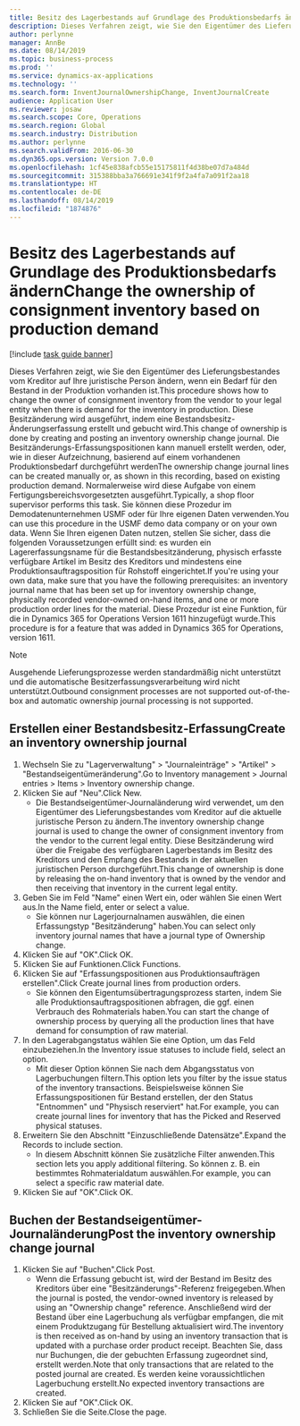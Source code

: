 ```yaml
---
title: Besitz des Lagerbestands auf Grundlage des Produktionsbedarfs ändern
description: Dieses Verfahren zeigt, wie Sie den Eigentümer des Lieferungsbestandes vom Kreditor auf Ihre juristische Person ändern, wenn ein Bedarf für den Bestand in der Produktion vorhanden ist.
author: perlynne
manager: AnnBe
ms.date: 08/14/2019
ms.topic: business-process
ms.prod: ''
ms.service: dynamics-ax-applications
ms.technology: ''
ms.search.form: InventJournalOwnershipChange, InventJournalCreate
audience: Application User
ms.reviewer: josaw
ms.search.scope: Core, Operations
ms.search.region: Global
ms.search.industry: Distribution
ms.author: perlynne
ms.search.validFrom: 2016-06-30
ms.dyn365.ops.version: Version 7.0.0
ms.openlocfilehash: 1cf45e838afcb55e15175811f4d38be07d7a484d
ms.sourcegitcommit: 315388bba3a766691e341f9f2a4fa7a091f2aa18
ms.translationtype: HT
ms.contentlocale: de-DE
ms.lasthandoff: 08/14/2019
ms.locfileid: "1874876"
---
```

# <a name="change-the-ownership-of-consignment-inventory-based-on-production-demand"></a><span data-ttu-id="0ea33-103">Besitz des Lagerbestands auf Grundlage des Produktionsbedarfs ändern</span><span class="sxs-lookup"><span data-stu-id="0ea33-103">Change the ownership of consignment inventory based on production demand</span></span>

[!include [task guide banner](../../includes/task-guide-banner.md)]

<span data-ttu-id="0ea33-104">Dieses Verfahren zeigt, wie Sie den Eigentümer des Lieferungsbestandes vom Kreditor auf Ihre juristische Person ändern, wenn ein Bedarf für den Bestand in der Produktion vorhanden ist.</span><span class="sxs-lookup"><span data-stu-id="0ea33-104">This procedure shows how to change the owner of consignment inventory from the vendor to your legal entity when there is demand for the inventory in production.</span></span> <span data-ttu-id="0ea33-105">Diese Besitzänderung wird ausgeführt, indem eine Bestandsbesitz-Änderungserfassung erstellt und gebucht wird.</span><span class="sxs-lookup"><span data-stu-id="0ea33-105">This change of ownership is done by creating and posting an inventory ownership change journal.</span></span> <span data-ttu-id="0ea33-106">Die Besitzänderungs-Erfassungspositionen kann manuell erstellt werden, oder, wie in dieser Aufzeichnung, basierend auf einem vorhandenen Produktionsbedarf durchgeführt werden</span><span class="sxs-lookup"><span data-stu-id="0ea33-106">The ownership change journal lines can be created manually or, as shown in this recording, based on existing production demand.</span></span> <span data-ttu-id="0ea33-107">Normalerweise wird diese Aufgabe von einem Fertigungsbereichsvorgesetzten ausgeführt.</span><span class="sxs-lookup"><span data-stu-id="0ea33-107">Typically, a shop floor supervisor performs this task.</span></span> <span data-ttu-id="0ea33-108">Sie können diese Prozedur im Demodatenunternehmen USMF oder für Ihre eigenen Daten verwenden.</span><span class="sxs-lookup"><span data-stu-id="0ea33-108">You can use this procedure in the USMF demo data company or on your own data.</span></span> <span data-ttu-id="0ea33-109">Wenn Sie Ihren eigenen Daten nutzen, stellen Sie sicher, dass die folgenden Voraussetzungen erfüllt sind: es wurden ein Lagererfassungsname für die Bestandsbesitzänderung, physisch erfasste verfügbare Artikel im Besitz des Kreditors und mindestens eine Produktionsauftragsposition für Rohstoff eingerichtet.</span><span class="sxs-lookup"><span data-stu-id="0ea33-109">If you're using your own data, make sure that you have the following prerequisites: an inventory journal name that has been set up for inventory ownership change, physically recorded vendor-owned on-hand items, and one or more production order lines for the material.</span></span> <span data-ttu-id="0ea33-110">Diese Prozedur ist eine Funktion, für die in Dynamics 365 for Operations Version 1611 hinzugefügt wurde.</span><span class="sxs-lookup"><span data-stu-id="0ea33-110">This procedure is for a feature that was added in Dynamics 365 for Operations, version 1611.</span></span>

> [!NOTE]
> <span data-ttu-id="0ea33-111">Ausgehende Lieferungsprozesse werden standardmäßig nicht unterstützt und die automatische Besitzerfassungsverarbeitung wird nicht unterstützt.</span><span class="sxs-lookup"><span data-stu-id="0ea33-111">Outbound consignment processes are not supported out-of-the-box and automatic ownership journal processing is not supported.</span></span>

## <a name="create-an-inventory-ownership-journal"></a><span data-ttu-id="0ea33-112">Erstellen einer Bestandsbesitz-Erfassung</span><span class="sxs-lookup"><span data-stu-id="0ea33-112">Create an inventory ownership journal</span></span>
1. <span data-ttu-id="0ea33-113">Wechseln Sie zu "Lagerverwaltung" > "Journaleinträge" > "Artikel" > "Bestandseigentümeränderung".</span><span class="sxs-lookup"><span data-stu-id="0ea33-113">Go to Inventory management > Journal entries > Items > Inventory ownership change.</span></span>
2. <span data-ttu-id="0ea33-114">Klicken Sie auf "Neu".</span><span class="sxs-lookup"><span data-stu-id="0ea33-114">Click New.</span></span>
    * <span data-ttu-id="0ea33-115">Die Bestandseigentümer-Journaländerung wird verwendet, um den Eigentümer des Lieferungsbestandes vom Kreditor auf die aktuelle juristische Person zu ändern.</span><span class="sxs-lookup"><span data-stu-id="0ea33-115">The inventory ownership change journal is used to change the owner of consignment inventory from the vendor to the current legal entity.</span></span> <span data-ttu-id="0ea33-116">Diese Besitzänderung wird über die Freigabe des verfügbaren Lagerbestands im Besitz des Kreditors und den Empfang des Bestands in der aktuellen juristischen Person durchgeführt.</span><span class="sxs-lookup"><span data-stu-id="0ea33-116">This change of ownership is done by releasing the on-hand inventory that is owned by the vendor and then receiving that inventory in the current legal entity.</span></span>  
3. <span data-ttu-id="0ea33-117">Geben Sie im Feld "Name" einen Wert ein, oder wählen Sie einen Wert aus.</span><span class="sxs-lookup"><span data-stu-id="0ea33-117">In the Name field, enter or select a value.</span></span>
    * <span data-ttu-id="0ea33-118">Sie können nur Lagerjournalnamen auswählen, die einen Erfassungstyp "Besitzänderung" haben.</span><span class="sxs-lookup"><span data-stu-id="0ea33-118">You can select only inventory journal names that have a journal type of Ownership change.</span></span>  
4. <span data-ttu-id="0ea33-119">Klicken Sie auf "OK".</span><span class="sxs-lookup"><span data-stu-id="0ea33-119">Click OK.</span></span>
5. <span data-ttu-id="0ea33-120">Klicken Sie auf Funktionen.</span><span class="sxs-lookup"><span data-stu-id="0ea33-120">Click Functions.</span></span>
6. <span data-ttu-id="0ea33-121">Klicken Sie auf "Erfassungspositionen aus Produktionsaufträgen erstellen".</span><span class="sxs-lookup"><span data-stu-id="0ea33-121">Click Create journal lines from production orders.</span></span>
    * <span data-ttu-id="0ea33-122">Sie können den Eigentumsübertragungsprozess starten, indem Sie alle Produktionsauftragspositionen abfragen, die ggf. einen Verbrauch des Rohmaterials haben.</span><span class="sxs-lookup"><span data-stu-id="0ea33-122">You can start the change of ownership process by querying all the production lines that have demand for consumption of raw material.</span></span>  
7. <span data-ttu-id="0ea33-123">In den Lagerabgangstatus wählen Sie eine Option, um das Feld einzubeziehen.</span><span class="sxs-lookup"><span data-stu-id="0ea33-123">In the Inventory issue statuses to include field, select an option.</span></span>
    * <span data-ttu-id="0ea33-124">Mit dieser Option können Sie nach dem Abgangsstatus von Lagerbuchungen filtern.</span><span class="sxs-lookup"><span data-stu-id="0ea33-124">This option lets you filter by the issue status of the inventory transactions.</span></span> <span data-ttu-id="0ea33-125">Beispielsweise können Sie Erfassungspositionen für Bestand erstellen, der den Status "Entnommen" und "Physisch reserviert" hat.</span><span class="sxs-lookup"><span data-stu-id="0ea33-125">For example, you can create journal lines for inventory that has the Picked and Reserved physical statuses.</span></span>  
8. <span data-ttu-id="0ea33-126">Erweitern Sie den Abschnitt "Einzuschließende Datensätze".</span><span class="sxs-lookup"><span data-stu-id="0ea33-126">Expand the Records to include section.</span></span>
    * <span data-ttu-id="0ea33-127">In diesem Abschnitt können Sie zusätzliche Filter anwenden.</span><span class="sxs-lookup"><span data-stu-id="0ea33-127">This section lets you apply additional filtering.</span></span> <span data-ttu-id="0ea33-128">So können z. B. ein bestimmtes Rohmaterialdatum auswählen.</span><span class="sxs-lookup"><span data-stu-id="0ea33-128">For example, you can select a specific raw material date.</span></span>  
9. <span data-ttu-id="0ea33-129">Klicken Sie auf "OK".</span><span class="sxs-lookup"><span data-stu-id="0ea33-129">Click OK.</span></span>

## <a name="post-the-inventory-ownership-change-journal"></a><span data-ttu-id="0ea33-130">Buchen der Bestandseigentümer-Journaländerung</span><span class="sxs-lookup"><span data-stu-id="0ea33-130">Post the inventory ownership change journal</span></span>
1. <span data-ttu-id="0ea33-131">Klicken Sie auf "Buchen".</span><span class="sxs-lookup"><span data-stu-id="0ea33-131">Click Post.</span></span>
    * <span data-ttu-id="0ea33-132">Wenn die Erfassung gebucht ist, wird der Bestand im Besitz des Kreditors über eine "Besitzänderungs"-Referenz freigegeben.</span><span class="sxs-lookup"><span data-stu-id="0ea33-132">When the journal is posted, the vendor-owned inventory is released by using an "Ownership change" reference.</span></span> <span data-ttu-id="0ea33-133">Anschließend wird der Bestand über eine Lagerbuchung als verfügbar empfangen, die mit einem Produktzugang für Bestellung aktualisiert wird.</span><span class="sxs-lookup"><span data-stu-id="0ea33-133">The inventory is then received as on-hand by using an inventory transaction that is updated with a purchase order product receipt.</span></span> <span data-ttu-id="0ea33-134">Beachten Sie, dass nur Buchungen, die der gebuchten Erfassung zugeordnet sind, erstellt werden.</span><span class="sxs-lookup"><span data-stu-id="0ea33-134">Note that only transactions that are related to the posted journal are created.</span></span> <span data-ttu-id="0ea33-135">Es werden keine voraussichtlichen Lagerbuchung erstellt.</span><span class="sxs-lookup"><span data-stu-id="0ea33-135">No expected inventory transactions are created.</span></span>  
2. <span data-ttu-id="0ea33-136">Klicken Sie auf "OK".</span><span class="sxs-lookup"><span data-stu-id="0ea33-136">Click OK.</span></span>
3. <span data-ttu-id="0ea33-137">Schließen Sie die Seite.</span><span class="sxs-lookup"><span data-stu-id="0ea33-137">Close the page.</span></span>

